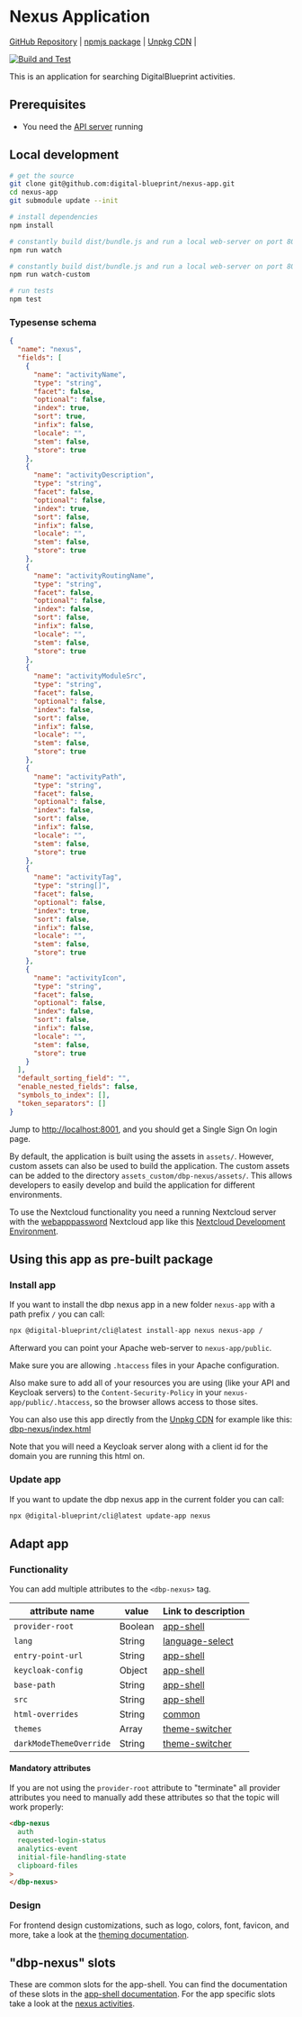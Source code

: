 # Nexus Application

[GitHub Repository](https://github.com/digital-blueprint/nexus-app) |
[npmjs package](https://www.npmjs.com/package/@digital-blueprint/nexus-app) |
[Unpkg CDN](https://unpkg.com/browse/@digital-blueprint/nexus-app/) |

[![Build and Test](https://github.com/digital-blueprint/nexus-app/actions/workflows/build-test-publish.yml/badge.svg)](https://github.com/digital-blueprint/nexus-app/actions/workflows/build-test-publish.yml)

This is an application for searching DigitalBlueprint activities.

## Prerequisites

- You need the [API server](https://gitlab.tugraz.at/dbp/relay/dbp-relay-server-template) running

## Local development

```bash
# get the source
git clone git@github.com:digital-blueprint/nexus-app.git
cd nexus-app
git submodule update --init

# install dependencies
npm install

# constantly build dist/bundle.js and run a local web-server on port 8001
npm run watch

# constantly build dist/bundle.js and run a local web-server on port 8001 using a custom assets directory assets_custom/
npm run watch-custom

# run tests
npm test
```

### Typesense schema
```json
{
  "name": "nexus",
  "fields": [
    {
      "name": "activityName",
      "type": "string",
      "facet": false,
      "optional": false,
      "index": true,
      "sort": true,
      "infix": false,
      "locale": "",
      "stem": false,
      "store": true
    },
    {
      "name": "activityDescription",
      "type": "string",
      "facet": false,
      "optional": false,
      "index": true,
      "sort": false,
      "infix": false,
      "locale": "",
      "stem": false,
      "store": true
    },
    {
      "name": "activityRoutingName",
      "type": "string",
      "facet": false,
      "optional": false,
      "index": false,
      "sort": false,
      "infix": false,
      "locale": "",
      "stem": false,
      "store": true
    },
    {
      "name": "activityModuleSrc",
      "type": "string",
      "facet": false,
      "optional": false,
      "index": false,
      "sort": false,
      "infix": false,
      "locale": "",
      "stem": false,
      "store": true
    },
    {
      "name": "activityPath",
      "type": "string",
      "facet": false,
      "optional": false,
      "index": false,
      "sort": false,
      "infix": false,
      "locale": "",
      "stem": false,
      "store": true
    },
    {
      "name": "activityTag",
      "type": "string[]",
      "facet": false,
      "optional": false,
      "index": true,
      "sort": false,
      "infix": false,
      "locale": "",
      "stem": false,
      "store": true
    },
    {
      "name": "activityIcon",
      "type": "string",
      "facet": false,
      "optional": false,
      "index": false,
      "sort": false,
      "infix": false,
      "locale": "",
      "stem": false,
      "store": true
    }
  ],
  "default_sorting_field": "",
  "enable_nested_fields": false,
  "symbols_to_index": [],
  "token_separators": []
}
```

Jump to <http://localhost:8001>, and you should get a Single Sign On login page.

By default, the application is built using the assets in `assets/`. However, custom assets can also be used to build the application. The custom assets can be added to the directory `assets_custom/dbp-nexus/assets/`. This allows developers to easily develop and build the application for different environments.

To use the Nextcloud functionality you need a running Nextcloud server with the
[webapppassword](https://gitlab.tugraz.at/dbp/nextcloud/webapppassword) Nextcloud app like this
[Nextcloud Development Environment](https://gitlab.tugraz.at/dbp/nextcloud/webapppassword/-/tree/master/docker).


## Using this app as pre-built package

### Install app

If you want to install the dbp nexus app in a new folder `nexus-app` with a path prefix `/` you can call:

```bash
npx @digital-blueprint/cli@latest install-app nexus nexus-app /
```

Afterward you can point your Apache web-server to `nexus-app/public`.

Make sure you are allowing `.htaccess` files in your Apache configuration.

Also make sure to add all of your resources you are using (like your API and Keycloak servers) to the
`Content-Security-Policy` in your `nexus-app/public/.htaccess`, so the browser allows access to those sites.

You can also use this app directly from the [Unpkg CDN](https://unpkg.com/browse/@digital-blueprint/nexus-app/)
for example like this: [dbp-nexus/index.html](https://github.com/digital-blueprint/nexus-app/tree/main/examples/dbp-nexus/index.html)

Note that you will need a Keycloak server along with a client id for the domain you are running this html on.

### Update app

If you want to update the dbp nexus app in the current folder you can call:

```bash
npx @digital-blueprint/cli@latest update-app nexus
```

## Adapt app

### Functionality

You can add multiple attributes to the `<dbp-nexus>` tag.

| attribute name | value | Link to description                                                                                                                 |
|----------------|-------|-------------------------------------------------------------------------------------------------------------------------------------|
| `provider-root` | Boolean | [app-shell](https://gitlab.tugraz.at/dbp/web-components/toolkit/-/tree/main/packages/app-shell#attributes)                          |
| `lang`         | String | [language-select](https://gitlab.tugraz.at/dbp/web-components/toolkit/-/tree/main/packages/language-select#attributes)              |
| `entry-point-url` | String | [app-shell](https://gitlab.tugraz.at/dbp/web-components/toolkit/-/tree/main/packages/app-shell#attributes)                          |
| `keycloak-config` | Object | [app-shell](https://gitlab.tugraz.at/dbp/web-components/toolkit/-/tree/main/packages/app-shell#attributes)                          |
| `base-path` | String | [app-shell](https://gitlab.tugraz.at/dbp/web-components/toolkit/-/tree/main/packages/app-shell#attributes)                          |
| `src` | String | [app-shell](https://gitlab.tugraz.at/dbp/web-components/toolkit/-/tree/main/packages/app-shell#attributes)                          |
| `html-overrides` | String | [common](https://gitlab.tugraz.at/dbp/web-components/toolkit/-/tree/main/packages/common#overriding-slots-in-nested-web-components) |
| `themes` | Array | [theme-switcher](https://gitlab.tugraz.at/dbp/web-components/toolkit/-/tree/main/packages/theme-switcher#themes-attribute)          |
| `darkModeThemeOverride` | String | [theme-switcher](https://gitlab.tugraz.at/dbp/web-components/toolkit/-/tree/main/packages/theme-switcher#themes-attribute)          |

#### Mandatory attributes

If you are not using the `provider-root` attribute to "terminate" all provider attributes
you need to manually add these attributes so that the topic will work properly:

```html
<dbp-nexus
  auth
  requested-login-status
  analytics-event
  initial-file-handling-state
  clipboard-files
>
</dbp-nexus>
```

### Design

For frontend design customizations, such as logo, colors, font, favicon, and more, take a look at the [theming documentation](https://dbp-demo.tugraz.at/dev-guide/frontend/theming/).

## "dbp-nexus" slots

These are common slots for the app-shell. You can find the documentation of these slots in the [app-shell documentation](https://gitlab.tugraz.at/dbp/web-components/toolkit/-/tree/main/packages/app-shell).
For the app specific slots take a look at the [nexus activities](https://github.com/digital-blueprint/nexus-app/tree/main/src).
